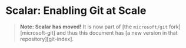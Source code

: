 Scalar: Enabling Git at Scale
=============================

> **Note: Scalar has moved!** It is now part of [the `microsoft/git` fork][microsoft-git]
> and thus this document has [a new version in that repository][git-index].
